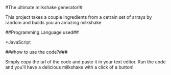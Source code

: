 #The ultimate milkshake generator!#

This project takes a couple ingredients from a cetrain set of arrays by random and builds you an amazing milkshake

##Programming Language used##

*JavaScript

###how to use the code?###

Simply copy the url of the code and paste it in your text editor. Run the code and you'll have a delicious milkshake with a click of a button!